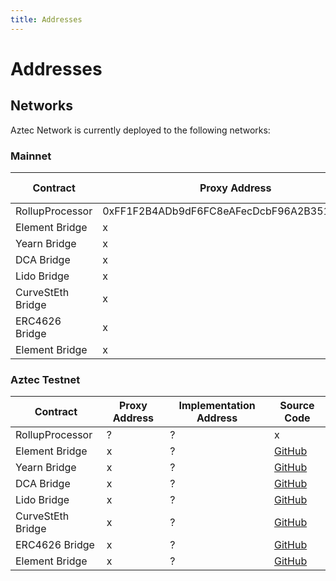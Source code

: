 ```yaml
---
title: Addresses
---
```


# Addresses

## Networks
Aztec Network is currently deployed to the following networks:


### Mainnet

| Contract | Proxy Address | Implementation Address | Source Code |
|-------|------|------|------|
| RollupProcessor | 0xFF1F2B4ADb9dF6FC8eAFecDcbF96A2B351680455 | 0x737901bea3eeb88459df9ef1BE8fF3Ae1B42A2ba | [Etherscan](https://etherscan.io/address/0x737901bea3eeb88459df9ef1be8ff3ae1b42a2ba) |
| Element Bridge | x | 0xaeD181779A8AAbD8Ce996949853FEA442C2CDB47 | [GitHub](https://github.com/AztecProtocol/aztec-connect-bridges/blob/master/src/bridges/element/ElementBridge.sol) |
| Yearn Bridge | x | 0xE71A50a78CcCff7e20D8349EED295F12f0C8C9eF | [GitHub](https://github.com/AztecProtocol/aztec-connect-bridges/blob/master/src/bridges/yearn/YearnBridge.sol) |
| DCA Bridge | x | 0x94679A39679ffE53B53b6a1187aa1c649A101321 | [GitHub](https://github.com/AztecProtocol/aztec-connect-bridges/blob/master/src/bridges/element/ElementBridge.sol) |
| Lido Bridge | x | 0x381abF150B53cc699f0dBBBEF3C5c0D1fA4B3Efd | [GitHub](https://github.com/AztecProtocol/aztec-connect-bridges/blob/master/src/bridges/lido/LidoBridge.sol) |
| CurveStEth Bridge | x | 0xe09801dA4C74e62fB42DFC8303a1C1BD68073D1a | [GitHub](https://github.com/AztecProtocol/aztec-connect-bridges/blob/master/src/bridges/curve/CurveStEthBridge.sol) |
| ERC4626 Bridge | x | 0x3578D6D5e1B4F07A48bb1c958CBfEc135bef7d98 | [GitHub](https://github.com/AztecProtocol/aztec-connect-bridges/blob/master/src/bridges/erc4626/ERC4626Bridge.sol) |
| Element Bridge | x | 0xaeD181779A8AAbD8Ce996949853FEA442C2CDB47 | [GitHub](https://github.com/AztecProtocol/aztec-connect-bridges/blob/master/src/bridges/element/ElementBridge.sol) |

### Aztec Testnet

| Contract | Proxy Address | Implementation Address | Source Code |
|-------|------|------|------|
| RollupProcessor | ? | ? | x |
| Element Bridge | x | ? | [GitHub](https://github.com/AztecProtocol/aztec-connect-bridges/blob/master/src/bridges/element/ElementBridge.sol) |
| Yearn Bridge | x | ? | [GitHub](https://github.com/AztecProtocol/aztec-connect-bridges/blob/master/src/bridges/yearn/YearnBridge.sol) |
| DCA Bridge | x | ? | [GitHub](https://github.com/AztecProtocol/aztec-connect-bridges/blob/master/src/bridges/element/ElementBridge.sol) |
| Lido Bridge | x | ? | [GitHub](https://github.com/AztecProtocol/aztec-connect-bridges/blob/master/src/bridges/lido/LidoBridge.sol) |
| CurveStEth Bridge | x | ? | [GitHub](https://github.com/AztecProtocol/aztec-connect-bridges/blob/master/src/bridges/curve/CurveStEthBridge.sol) |
| ERC4626 Bridge | x | ? | [GitHub](https://github.com/AztecProtocol/aztec-connect-bridges/blob/master/src/bridges/erc4626/ERC4626Bridge.sol) |
| Element Bridge | x | ? | [GitHub](https://github.com/AztecProtocol/aztec-connect-bridges/blob/master/src/bridges/element/ElementBridge.sol) |
